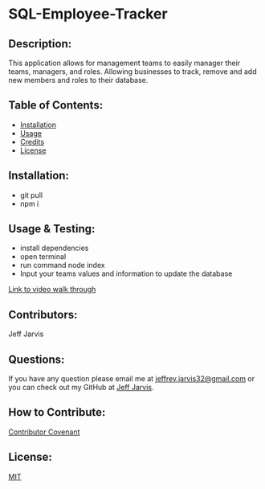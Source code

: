 # SQL-Employee-Tracker

## Description:
This application allows for management teams to easily manager their teams, managers, and roles. Allowing businesses to track, remove and add new members and roles to their database.

## Table of Contents:

- [Installation](#installation)
- [Usage](#usage)
- [Credits](#credits)
- [License](#license)

## Installation:
* git pull 
* npm i

## Usage & Testing:
* install dependencies 
* open terminal
* run command node index
* Input your teams values and information to update the database

[Link to video walk through](https://drive.google.com/file/d/1XOxNL2YsfnSmBmAgdl400_pZ-ZO0cCFZ/view)

<!--- Don't forget to add your Screenshots! --->

## Contributors:
Jeff Jarvis

## Questions:
If you have any question please email me at jeffrey.jarvis32@gmail.com or you can check out my GitHub at [Jeff Jarvis](https://github.com/ItzHefe).

## How to Contribute:
<!--- Replace contributions to your own if you like --->
[Contributor Covenant](https://contributor-covenant.org/)

## License:
[MIT](https://choosealicense.com/licenses/mit/)